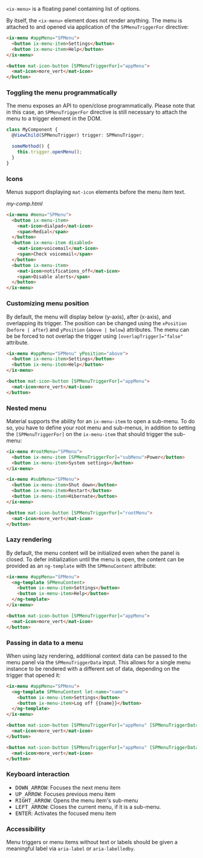 `<ix-menu>` is a floating panel containing list of options.

<!-- example(menu-overview) -->

By itself, the `<ix-menu>` element does not render anything. The menu is attached to and opened
via application of the `SPMenuTriggerFor` directive:
```html
<ix-menu #appMenu="SPMenu">
  <button ix-menu-item>Settings</button>
  <button ix-menu-item>Help</button>
</ix-menu>

<button mat-icon-button [SPMenuTriggerFor]="appMenu">
  <mat-icon>more_vert</mat-icon>
</button>
```

### Toggling the menu programmatically
The menu exposes an API to open/close programmatically. Please note that in this case, an
`SPMenuTriggerFor` directive is still necessary to attach the menu to a trigger element in the DOM.

```ts
class MyComponent {
  @ViewChild(SPMenuTrigger) trigger: SPMenuTrigger;

  someMethod() {
    this.trigger.openMenu();
  }
}
```

### Icons
Menus support displaying `mat-icon` elements before the menu item text.

*my-comp.html*
```html
<ix-menu #menu="SPMenu">
  <button ix-menu-item>
    <mat-icon>dialpad</mat-icon>
    <span>Redial</span>
  </button>
  <button ix-menu-item disabled>
    <mat-icon>voicemail</mat-icon>
    <span>Check voicemail</span>
  </button>
  <button ix-menu-item>
    <mat-icon>notifications_off</mat-icon>
    <span>Disable alerts</span>
  </button>
</ix-menu>
```

### Customizing menu position

By default, the menu will display below (y-axis), after (x-axis), and overlapping its trigger.
The position can be changed using the `xPosition` (`before | after`) and `yPosition`
(`above | below`) attributes. The menu can be be forced to not overlap the trigger using
`[overlapTrigger]="false"` attribute.

```html
<ix-menu #appMenu="SPMenu" yPosition="above">
  <button ix-menu-item>Settings</button>
  <button ix-menu-item>Help</button>
</ix-menu>

<button mat-icon-button [SPMenuTriggerFor]="appMenu">
  <mat-icon>more_vert</mat-icon>
</button>
```

### Nested menu

Material supports the ability for an `ix-menu-item` to open a sub-menu. To do so, you have to define
your root menu and sub-menus, in addition to setting the `[SPMenuTriggerFor]` on the `ix-menu-item`
that should trigger the sub-menu:

```html
<ix-menu #rootMenu="SPMenu">
  <button ix-menu-item [SPMenuTriggerFor]="subMenu">Power</button>
  <button ix-menu-item>System settings</button>
</ix-menu>

<ix-menu #subMenu="SPMenu">
  <button ix-menu-item>Shut down</button>
  <button ix-menu-item>Restart</button>
  <button ix-menu-item>Hibernate</button>
</ix-menu>

<button mat-icon-button [SPMenuTriggerFor]="rootMenu">
  <mat-icon>more_vert</mat-icon>
</button>
```

<!-- example(nested-menu) -->

### Lazy rendering
By default, the menu content will be initialized even when the panel is closed. To defer
initialization until the menu is open, the content can be provided as an `ng-template`
with the `SPMenuContent` attribute:

```html
<ix-menu #appMenu="SPMenu">
  <ng-template SPMenuContent>
    <button ix-menu-item>Settings</button>
    <button ix-menu-item>Help</button>
  </ng-template>
</ix-menu>

<button mat-icon-button [SPMenuTriggerFor]="appMenu">
  <mat-icon>more_vert</mat-icon>
</button>
```

### Passing in data to a menu
When using lazy rendering, additional context data can be passed to the menu panel via
the `SPMenuTriggerData` input. This allows for a single menu instance to be rendered
with a different set of data, depending on the trigger that opened it:

```html
<ix-menu #appMenu="SPMenu">
  <ng-template SPMenuContent let-name="name">
    <button ix-menu-item>Settings</button>
    <button ix-menu-item>Log off {{name}}</button>
  </ng-template>
</ix-menu>

<button mat-icon-button [SPMenuTriggerFor]="appMenu" [SPMenuTriggerData]="{name: 'Sally'}">
  <mat-icon>more_vert</mat-icon>
</button>

<button mat-icon-button [SPMenuTriggerFor]="appMenu" [SPMenuTriggerData]="{name: 'Bob'}">
  <mat-icon>more_vert</mat-icon>
</button>
```

### Keyboard interaction
- <kbd>DOWN_ARROW</kbd>: Focuses the next menu item
- <kbd>UP_ARROW</kbd>: Focuses previous menu item
- <kbd>RIGHT_ARROW</kbd>: Opens the menu item's sub-menu
- <kbd>LEFT_ARROW</kbd>: Closes the current menu, if it is a sub-menu.
- <kbd>ENTER</kbd>: Activates the focused menu item

### Accessibility
Menu triggers or menu items without text or labels should be given a meaningful label via
`aria-label` or `aria-labelledby`.
